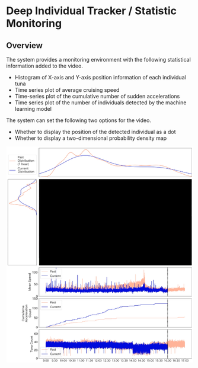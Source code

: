 # Deep Individual Tracker / Statistic Monitoring

## Overview

The system provides a monitoring environment with the following statistical information added to the video.
- Histogram of X-axis and Y-axis position information of each individual tuna
- Time series plot of average cruising speed
- Time-series plot of the cumulative number of sudden accelerations
- Time series plot of the number of individuals detected by the machine learning model

The system can set the following two options for the video.
- Whether to display the position of the detected individual as a dot
- Whether to display a two-dimensional probability density map

![montering_example](data/document/monitoring_example.png)